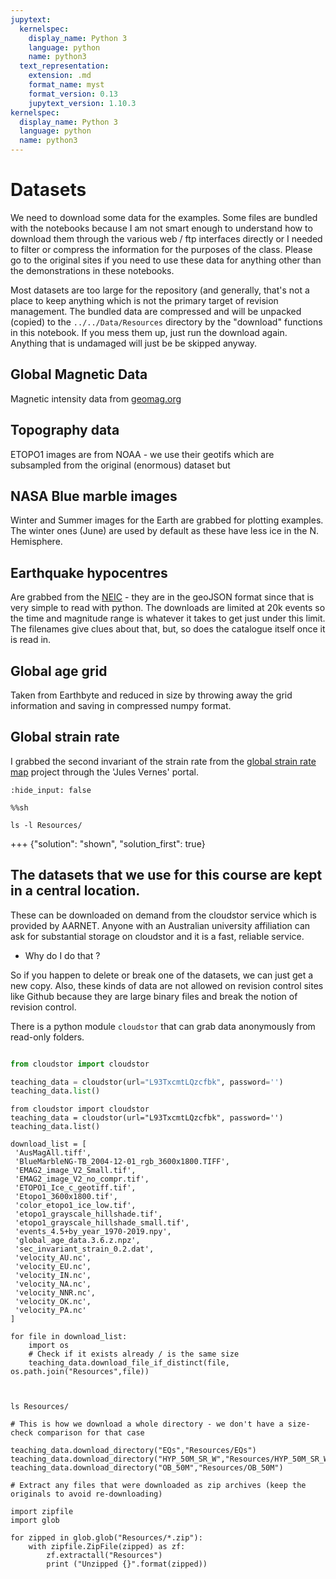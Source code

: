 ```yaml
---
jupytext:
  kernelspec:
    display_name: Python 3
    language: python
    name: python3
  text_representation:
    extension: .md
    format_name: myst
    format_version: 0.13
    jupytext_version: 1.10.3
kernelspec:
  display_name: Python 3
  language: python
  name: python3
---
```


# Datasets

We need to download some data for the examples. Some files are bundled with the notebooks because I am not smart enough to understand how to download them through the various web / ftp interfaces directly or I needed to filter or compress the information for the purposes of the class. Please go to the original sites if you need to use these data for anything other than the demonstrations in these notebooks.

Most datasets are too large for the repository (and generally, that's not a place to keep anything which is not the primary target of revision management. The bundled data are compressed and will be unpacked (copied) to the `../../Data/Resources` directory by the "download" functions in this notebook. If you mess them up, just run the download again. Anything that is undamaged will just be be skipped anyway.

## Global Magnetic Data

Magnetic intensity data from [geomag.org](http://geomag.org/models/EMAG2/EMAG2_V2.tif)

## Topography data

ETOPO1 images are from NOAA - we use their geotifs which are subsampled from the original (enormous) dataset but 

## NASA Blue marble images

Winter and Summer images for the Earth are grabbed for plotting examples. The winter ones (June) are used by default as these have less ice in the N. Hemisphere. 

## Earthquake hypocentres

Are grabbed from the [NEIC](http://earthquake.usgs.gov/earthquakes/search/) - they are in the geoJSON format since that is very simple to read with python. The downloads are limited at 20k events so the time and magnitude range is whatever it takes to get just under this limit. The filenames give clues about that, but, so does the catalogue itself once it is read in.

## Global age grid 

Taken from Earthbyte and reduced in size by throwing away the grid information and saving in compressed numpy format. 

## Global strain rate

I grabbed the second invariant of the strain rate from the [global strain rate map](http://gsrm.unavco.org/intro) project through the 'Jules Vernes' portal.

```{code-cell} ipython3
:hide_input: false

%%sh

ls -l Resources/
```

+++ {"solution": "shown", "solution_first": true}

## The datasets that we use for this course are kept in a central location. 

These can be downloaded on demand from the cloudstor service which is provided by AARNET.
Anyone with an Australian university affiliation can ask for substantial storage on cloudstor
and it is a fast, reliable service.

   - Why do I do that ? 

So if you happen to delete or break one of the datasets, we can just get a new copy. Also,
these kinds of data are not allowed on revision control sites like Github because they are 
large binary files and break the notion of revision control. 

There is a python module `cloudstor` that can grab data anonymously from read-only folders.

``` python

from cloudstor import cloudstor

teaching_data = cloudstor(url="L93TxcmtLQzcfbk", password='')
teaching_data.list()

```

```{code-cell} ipython3
from cloudstor import cloudstor
teaching_data = cloudstor(url="L93TxcmtLQzcfbk", password='')
teaching_data.list()
```

```{code-cell} ipython3
download_list = [
 'AusMagAll.tiff',
 'BlueMarbleNG-TB_2004-12-01_rgb_3600x1800.TIFF',
 'EMAG2_image_V2_Small.tif',
 'EMAG2_image_V2_no_compr.tif',
 'ETOPO1_Ice_c_geotiff.tif',
 'Etopo1_3600x1800.tif',
 'color_etopo1_ice_low.tif',
 'etopo1_grayscale_hillshade.tif',
 'etopo1_grayscale_hillshade_small.tif',
 'events_4.5+by_year_1970-2019.npy',
 'global_age_data.3.6.z.npz',
 'sec_invariant_strain_0.2.dat',
 'velocity_AU.nc',
 'velocity_EU.nc',
 'velocity_IN.nc',
 'velocity_NA.nc',
 'velocity_NNR.nc',
 'velocity_OK.nc',
 'velocity_PA.nc'
]

for file in download_list:
    import os
    # Check if it exists already / is the same size
    teaching_data.download_file_if_distinct(file, os.path.join("Resources",file))
    
 
```

```{code-cell} ipython3
ls Resources/
```

```{code-cell} ipython3
# This is how we download a whole directory - we don't have a size-check comparison for that case

teaching_data.download_directory("EQs","Resources/EQs")
teaching_data.download_directory("HYP_50M_SR_W","Resources/HYP_50M_SR_W")
teaching_data.download_directory("OB_50M","Resources/OB_50M")
```

```{code-cell} ipython3
# Extract any files that were downloaded as zip archives (keep the originals to avoid re-downloading)

import zipfile
import glob

for zipped in glob.glob("Resources/*.zip"):
    with zipfile.ZipFile(zipped) as zf:
        zf.extractall("Resources")
        print ("Unzipped {}".format(zipped))
```

```{code-cell} ipython3

```
